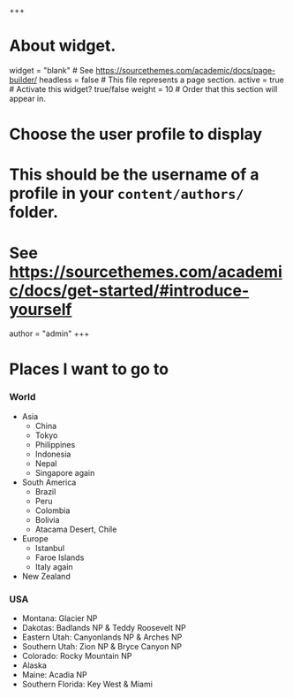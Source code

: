 +++
# About widget.
widget = "blank"  # See https://sourcethemes.com/academic/docs/page-builder/
headless = false  # This file represents a page section.
active = true  # Activate this widget? true/false
weight = 10  # Order that this section will appear in.

# Choose the user profile to display
# This should be the username of a profile in your `content/authors/` folder.
# See https://sourcethemes.com/academic/docs/get-started/#introduce-yourself
author = "admin"
+++

# Places I want to go to 

### World

* Asia
  * China
  * Tokyo
  * Philippines
  * Indonesia
  * Nepal
  * Singapore again
* South America
  * Brazil
  * Peru
  * Colombia
  * Bolivia
  * Atacama Desert, Chile
* Europe
  * Istanbul
  * Faroe Islands
  * Italy again
* New Zealand

### USA

* Montana: Glacier NP
* Dakotas: Badlands NP & Teddy Roosevelt NP
* Eastern Utah: Canyonlands NP & Arches NP
* Southern Utah: Zion NP & Bryce Canyon NP
* Colorado: Rocky Mountain NP
* Alaska
* Maine: Acadia NP
* Southern Florida: Key West & Miami

<!--
* Oregon: Crater Lake, Oregon Dunes, Mt Bachelor, Portland
-->


